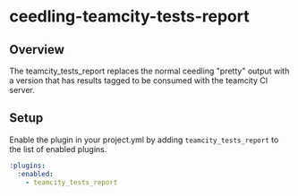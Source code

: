 ceedling-teamcity-tests-report
==============================

## Overview

The teamcity_tests_report replaces the normal ceedling "pretty" output with
a version that has results tagged to be consumed with the teamcity CI server.

## Setup

Enable the plugin in your project.yml by adding `teamcity_tests_report`
to the list of enabled plugins.

``` YAML
:plugins:
  :enabled:
    - teamcity_tests_report
```
